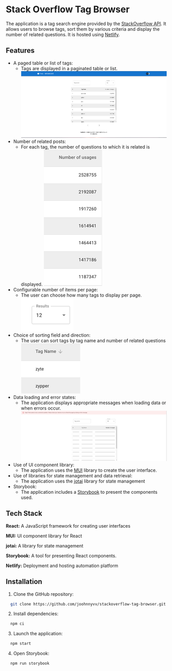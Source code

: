 
# Stack Overflow Tag Browser

The application is a tag search engine provided by the [StackOverflow API](https://api.stackexchange.com/docs). It allows users to browse tags, sort them by various criteria and display the number of related questions. It is hosted using [Netlify](https://stack-overflow-tag-browser-jr.netlify.app/).


## Features

- A paged table or list of tags:
    - Tags are displayed in a paginated table or list.
![img.png](readme_screenshots/img.png)
- Number of related posts:
    - For each tag, the number of questions to which it is related is displayed.
![img.png](readme_screenshots/img2.png)
- Configurable number of items per page:
    - The user can choose how many tags to display per page.
![img.png](readme_screenshots/img3.png)
- Choice of sorting field and direction:
    - The user can sort tags by tag name and number of related questions
![img.png](readme_screenshots/img4.png)
- Data loading and error states:
    - The application displays appropriate messages when loading data or when errors occur.
![img.png](readme_screenshots/img5.png)
- Use of UI component library:
    - The application uses the [MUI](https://mui.com/) library to create the user interface.
- Use of libraries for state management and data retrieval:
    - The application uses the [jotai](https://jotai.org/) library for state management
- Storybook:
    - The application includes a [Storybook](https://storybook.js.org/) to present the components used.

## Tech Stack

**React:** A JavaScript framework for creating user interfaces

**MUI:** UI component library for React

**jotai:** A library for state management

**Storybook:** A tool for presenting React components.

**Netlify:** Deployment and hosting automation platform


## Installation

1. Clone the GitHub repository:

```bash
  git clone https://github.com/joohnnyvv/stackoverflow-tag-browser.git
```

2. Install dependencies:
```bash
  npm ci
```

3. Launch the application:
```bash
  npm start
```

4. Open Storybook:
```bash
  npm run storybook
```
    
